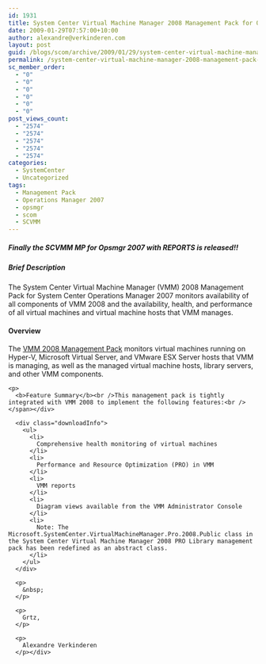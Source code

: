 ```yaml
---
id: 1931
title: System Center Virtual Machine Manager 2008 Management Pack for Opsmgr 2007
date: 2009-01-29T07:57:00+10:00
author: alexandre@verkinderen.com
layout: post
guid: /blogs/scom/archive/2009/01/29/system-center-virtual-machine-manager-2008-management-pack-for-opsmgr-2007.aspx
permalink: /system-center-virtual-machine-manager-2008-management-pack-for-opsmgr-2007-2/
sc_member_order:
  - "0"
  - "0"
  - "0"
  - "0"
  - "0"
  - "0"
post_views_count:
  - "2574"
  - "2574"
  - "2574"
  - "2574"
  - "2574"
categories:
  - SystemCenter
  - Uncategorized
tags:
  - Management Pack
  - Operations Manager 2007
  - opsmgr
  - scom
  - SCVMM
---
```

##### Finally the SCVMM MP for Opsmgr 2007 with REPORTS is released!!

##### 

##### Brief Description

<div>
  The System Center Virtual Machine Manager (VMM) 2008 Management Pack for System Center Operations Manager 2007 monitors availability of all components of VMM 2008 and the availability, health, and performance of all virtual machines and virtual machine hosts that VMM manages.
</div>

<div>
</div>

<div>
  <h4>
    Overview
  </h4>
  
  <div class="downloadInfo">
    <a name="Description"></a><span>The <a href="http://www.microsoft.com/downloads/details.aspx?FamilyID=d6d5cddd-4ec8-4e3c-8ab1-102ec99c257f&displaylang=en">VMM 2008 Management Pack</a> monitors virtual machines running on Hyper-V, Microsoft Virtual Server, and VMware ESX Server hosts that VMM is managing, as well as the managed virtual machine hosts, library servers, and other VMM components. </p> 
    
    <p>
      <b>Feature Summary</b><br />This management pack is tightly integrated with VMM 2008 to implement the following features:<br /></span></div> 
      
      <div class="downloadInfo">
        <ul>
          <li>
            Comprehensive health monitoring of virtual machines
          </li>
          <li>
            Performance and Resource Optimization (PRO) in VMM
          </li>
          <li>
            VMM reports
          </li>
          <li>
            Diagram views available from the VMM Administrator Console
          </li>
          <li>
            Note: The Microsoft.SystemCenter.VirtualMachineManager.Pro.2008.Public class in the System Center Virtual Machine Manager 2008 PRO Library management pack has been redefined as an abstract class.
          </li>
        </ul>
      </div>
      
      <p>
        &nbsp;
      </p>
      
      <p>
        Grtz,
      </p>
      
      <p>
        Alexandre Verkinderen
      </p></div>